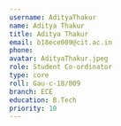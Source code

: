 ```yaml
---
username: AdityaThakur
name: Aditya Thakur
title: Aditya Thakur
email: b18ece009@cit.ac.in
phone: 
avatar: AdityaThakur.jpeg
role: Student Co-ordinator
type: core
roll: Gau-c-18/009
branch: ECE
education: B.Tech
priority: 10
---
```

